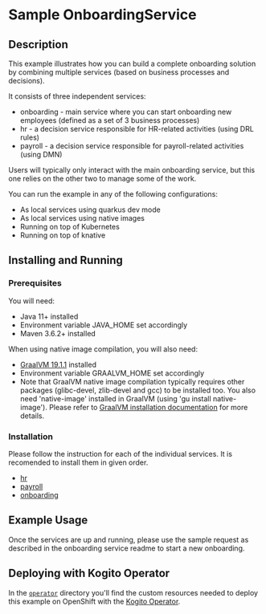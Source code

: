 # Sample OnboardingService

## Description

This example illustrates how you can build a complete onboarding solution by combining multiple services (based on business processes and decisions).

It consists of three independent services:

* onboarding - main service where you can start onboarding new employees (defined as a set of 3 business processes)
* hr - a decision service responsible for HR-related activities (using DRL rules)
* payroll - a decision service responsible for payroll-related activities (using DMN)

Users will typically only interact with the main onboarding service, but this one relies on the other two to manage some of the work.

You can run the example in any of the following configurations:
* As local services using quarkus dev mode
* As local services using native images
* Running on top of Kubernetes
* Running on top of knative

## Installing and Running

### Prerequisites

You will need:
  - Java 11+ installed
  - Environment variable JAVA_HOME set accordingly
  - Maven 3.6.2+ installed

When using native image compilation, you will also need:
  - [GraalVM 19.1.1](https://github.com/oracle/graal/releases/tag/vm-19.1.1) installed
  - Environment variable GRAALVM_HOME set accordingly
  - Note that GraalVM native image compilation typically requires other packages (glibc-devel, zlib-devel and gcc) to be installed too.  You also need 'native-image' installed in GraalVM (using 'gu install native-image'). Please refer to [GraalVM installation documentation](https://www.graalvm.org/docs/reference-manual/aot-compilation/#prerequisites) for more details.

### Installation

Please follow the instruction for each of the individual services. It is recomended to install them in given order.

* [hr](hr/README.md)
* [payroll](payroll/README.md)
* [onboarding](onboarding/README.md)

## Example Usage

Once the services are up and running, please use the sample request as described in the onboarding service readme to start a new onboarding.

## Deploying with Kogito Operator

In the [`operator`](operator) directory you'll find the custom resources needed to deploy this example on OpenShift with the [Kogito Operator](https://docs.jboss.org/kogito/release/latest/html_single/#chap_kogito-deploying-on-openshift).
